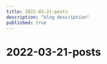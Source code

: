 ```yaml
---
title: 2022-03-21-posts
description: "blog description"
published: true
---
```


# 2022-03-21-posts
